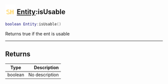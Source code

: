 ## <img src="../../.gitbook/assets/shared.png" width="32" height="32" /> [Entity](../entity/README.md):isUsable

```lua
boolean Entity:isUsable()
```

Returns true if the ent is usable

------
## Returns

| Type   | Description |
| ------ | ----------: |
| boolean | No description |

